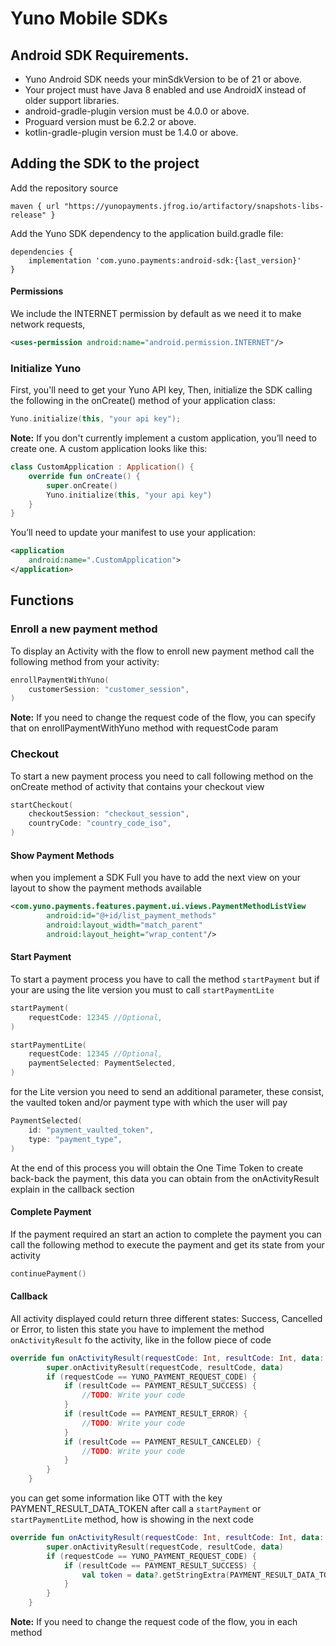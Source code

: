 
# Yuno Mobile SDKs
## Android SDK Requirements.

- Yuno Android SDK needs your minSdkVersion to be of 21 or above.
- Your project must have Java 8 enabled and use AndroidX instead of older support libraries.
- android-gradle-plugin version must be 4.0.0 or above.
- Proguard version must be 6.2.2 or above.
- kotlin-gradle-plugin version must be 1.4.0 or above.

## Adding the SDK to the project
Add the repository source
```Gradle
maven { url "https://yunopayments.jfrog.io/artifactory/snapshots-libs-release" }
```

Add the Yuno SDK dependency to the application build.gradle file:

```Gradle 
dependencies {
    implementation 'com.yuno.payments:android-sdk:{last_version}'
}
```
#### Permissions
We include the INTERNET permission by default as we need it to make network requests,

```xml 
<uses-permission android:name="android.permission.INTERNET"/>
```

### Initialize Yuno
First, you'll need to get your Yuno API key, Then, initialize the SDK  calling the following in the onCreate() method of your application class:

```Kotlin 
Yuno.initialize(this, "your api key");
```
**Note:** If you don't currently implement a custom application, you’ll need to create one. A custom application looks like this:
```kotlin 
class CustomApplication : Application() {
    override fun onCreate() {
        super.onCreate()
        Yuno.initialize(this, "your api key")
    }
}
```
You’ll need to update your manifest to use your application:
```XML 
<application
    android:name=".CustomApplication">
</application>
```

## Functions
### Enroll a new payment method
To display an Activity with the flow to enroll new payment method call the following method from your activity:
```Kotlin 
enrollPaymentWithYuno(
    customerSession: "customer_session",
)
```
**Note:** If you need to change the request code of the flow, you can specify that on enrollPaymentWithYuno method with requestCode param

### Checkout
To start a new payment process you need to call following method on the onCreate method of activity that contains your checkout view
```Kotlin 
startCheckout(
    checkoutSession: "checkout_session",
    countryCode: "country_code_iso",
)
```
#### Show Payment Methods
when you implement a SDK Full you have to add the next view on your layout to show the payment methods available
```XML 
<com.yuno.payments.features.payment.ui.views.PaymentMethodListView
        android:id="@+id/list_payment_methods"
        android:layout_width="match_parent"
        android:layout_height="wrap_content"/>
```

#### Start Payment
To start a payment process you have to call the method `startPayment` but if your are using the lite version you must to call `startPaymentLite`
```Kotlin 
startPayment(
    requestCode: 12345 //Optional,
)
```

```Kotlin 
startPaymentLite(
    requestCode: 12345 //Optional,
    paymentSelected: PaymentSelected,
)
```
for the Lite version you need to send an additional parameter, these consist, the vaulted token and/or payment type with which the user will pay  

```Kotlin 
PaymentSelected(  
    id: "payment_vaulted_token",  
    type: "payment_type",  
)
```
At the end of this process you will obtain the One Time Token to create back-back the payment, this data you can obtain from the onActivityResult explain in the callback section

#### Complete Payment
If the payment required an start an action to complete the payment you can call the following method to execute the payment and get its state from your activity
```Kotlin 
continuePayment()
```

#### Callback
All activity displayed could return three different states: Success, Cancelled or Error, to listen this state you have to implement the method `onActivityResult` fo the activity, like in the follow piece of code
```Kotlin 
override fun onActivityResult(requestCode: Int, resultCode: Int, data: Intent?) {
        super.onActivityResult(requestCode, resultCode, data)
        if (requestCode == YUNO_PAYMENT_REQUEST_CODE) {
            if (resultCode == PAYMENT_RESULT_SUCCESS) {
                //TODO: Write your code
            }
            if (resultCode == PAYMENT_RESULT_ERROR) {
                //TODO: Write your code
            }
            if (resultCode == PAYMENT_RESULT_CANCELED) {
                //TODO: Write your code
            }
        }
    }
```
you can get some information like OTT with the key PAYMENT_RESULT_DATA_TOKEN after call a `startPayment` or `startPaymentLite` method, how is showing in the next code

```Kotlin 
override fun onActivityResult(requestCode: Int, resultCode: Int, data: Intent?) {
        super.onActivityResult(requestCode, resultCode, data)
        if (requestCode == YUNO_PAYMENT_REQUEST_CODE) {
            if (resultCode == PAYMENT_RESULT_SUCCESS) {
                val token = data?.getStringExtra(PAYMENT_RESULT_DATA_TOKEN)
            }
        }
    }
```

**Note:** If you need to change the request code of the flow, you in each method
